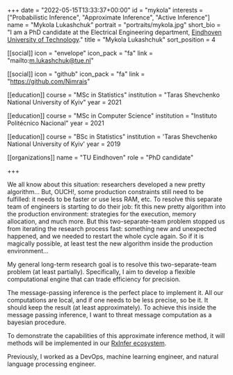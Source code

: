 +++
date = "2022-05-15T13:33:37+00:00"
id = "mykola"
interests = ["Probabilistic Inference", "Approximate Inference", "Active Inference"]
name = "Mykola Lukashchuk"
portrait = "portraits/mykola.jpg"
short_bio = "I am a PhD candidate at the Electrical Engineering department, [Eindhoven University of Technology](https://www.tue.nl/en/)."
title = "Mykola Lukashchuk"
sort_position = 4

[[social]]
    icon = "envelope"
    icon_pack = "fa"
    link = "mailto:m.lukashchuk@tue.nl"

[[social]]
    icon = "github"
    icon_pack = "fa"
    link = "https://github.com/Nimrais"

[[education]]
    course = "MSc in Statistics"
    institution = "Taras Shevchenko National University of Kyiv"
    year = 2021

[[education]]
    course = "MSc in Computer Science"
    institution = "Instituto Politécnico Nacional"
    year = 2021

[[education]]
    course = "BSc in Statistics"
    institution = 'Taras Shevchenko National University of Kyiv'
    year = 2019

[[organizations]]
    name = "TU Eindhoven"
    role = "PhD candidate"

+++

We all know about this situation: researchers developed a new pretty algorithm... But, OUCH!, some production constraints still need to be fulfilled: it needs to be faster or use less RAM, etc. To resolve this separate team of engineers is starting to do their job: fit this new pretty algorithm into the production environment: strategies for the execution, memory allocation, and much more. But this two-separate-team problem stopped us from iterating the research process fast: something new and unexpected happened, and we needed to restart the whole cycle again. So if it is magically possible, at least test the new algorithm inside the production environment...

My general long-term research goal is to resolve this two-separate-team problem (at least partially). Specifically, I aim to develop a flexible computational engine that can trade efficiency for precision.

The message-passing inference is the perfect place to implement it. All our computations are local, and if one needs to be less precise, so be it. It should keep the result (at least approximately). To achieve this inside the message passing inference, I want to threat message computation as a bayesian procedure.

To demonstrate the capabilities of this approximate inference method, it will methods will be implemented in our [RxInfer ecosystem](https://biaslab.github.io/rxinfer-website/).

Previously, I worked as a DevOps, machine learning engineer, and natural language processing engineer.
